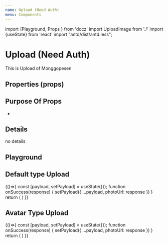 ```yaml
---
name: Upload (Need Auth)
menu: Components
---
```

import {Playground, Props } from 'docz'
import UploadImage from './'
import {useState} from 'react'
import "antd/dist/antd.less";

# Upload (Need Auth)

This is Upload of Monggopesen

## Properties (props)

<Props of={UploadImage} />

## Purpose Of Props

-

## Details

no details

## Playground

## Default type Upload

<Playground>
  {()=>{
  const [payload, setPayload] = useState({});
  function onSuccess(response) {
    setPayload({
      ...payload,
      photoUrl: response
    })
  }
  return (
    <UploadImage
      onSuccess={onSuccess}
      initialValue={payload.photoUrl}
    />
    )
  }}
</Playground>

## Avatar Type Upload

<Playground>
  {()=>{
  const [payload, setPayload] = useState({});
  function onSuccess(response) {
    setPayload({
      ...payload,
      photoUrl: response
    })
  }
  return (
    <UploadImage
      type="avatar"
      onSuccess={onSuccess}
      initialValue={payload.photoUrl}
    />
    )
  }}
</Playground>
